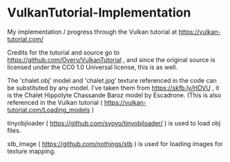 # VulkanTutorial-Implementation
My implementation / progress through the Vulkan tutorial at https://vulkan-tutorial.com/

Credits for the tutorial and source go to https://github.com/Overv/VulkanTutorial , and since the original source is licensed under the CC0 1.0 Universal license, this is as well.


The 'chalet.obj' model and 'chalet.jpg' texture referenced in the code can be substituted by any model. I've taken them from https://skfb.ly/HDVU , it is the Chalet Hippolyte Chassande Baroz model by Escadrone. 
(This is also referenced in the Vulkan tutorial ( https://vulkan-tutorial.com/Loading_models )


tinyobjloader ( https://github.com/syoyo/tinyobjloader/ ) is used to load obj files.

stb_image ( https://github.com/nothings/stb ) is used for loading images for texture mapping.